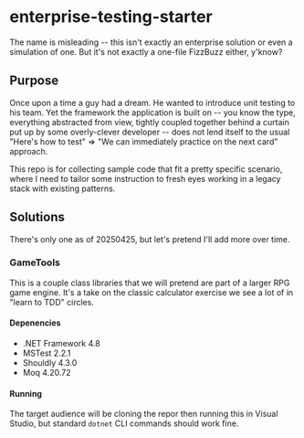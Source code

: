 # enterprise-testing-starter
The name is misleading -- this isn't exactly an enterprise solution or even a simulation of one. But it's not exactly a one-file FizzBuzz either, y'know?

## Purpose

Once upon a time a guy had a dream. He wanted to introduce unit testing to his team. Yet the framework the application is built on -- you know the type, everything abstracted from view, tightly coupled together behind a curtain put up by some overly-clever developer -- does not lend itself to the usual "Here's how to test" => "We can immediately practice on the next card" approach.

This repo is for collecting sample code that fit a pretty specific scenario, where I need to tailor some instruction to fresh eyes working in a legacy stack with existing patterns.

## Solutions

There's only one as of 20250425, but let's pretend I'll add more over time.

### GameTools

This is a couple class libraries that we will pretend are part of a larger RPG game engine. It's a take on the classic calculator exercise we see a lot of in "learn to TDD" circles.

#### Depenencies

- .NET Framework 4.8
- MSTest 2.2.1
- Shouldly 4.3.0
- Moq 4.20.72

#### Running

The target audience will be cloning the repor then running this in Visual Studio, but standard `dotnet` CLI commands should work fine.